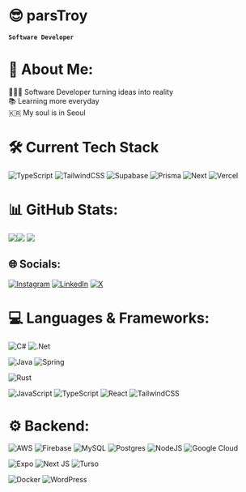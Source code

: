 # 😎 parsTroy

**`Software Developer`**

# 💫 About Me:
👨🏻‍💻 Software Developer turning ideas into reality<br>📚 Learning more everyday<br>🇰🇷 My soul is in Seoul

# 🛠️ Current Tech Stack
![TypeScript](https://img.shields.io/badge/typescript-%23007ACC.svg?style=for-the-badge&logo=typescript&logoColor=white)
![TailwindCSS](https://img.shields.io/badge/tailwindcss-%2338B2AC.svg?style=for-the-badge&logo=tailwind-css&logoColor=white)
![Supabase](https://img.shields.io/badge/Supabase-%2338B2AC.svg?style=for-the-badge&logo=Supabase&logoColor=black) 
![Prisma](https://img.shields.io/badge/Prisma-3982CE?style=for-the-badge&logo=Prisma&logoColor=white)
![Next](https://img.shields.io/badge/next-%2338B2AC.svg?style=for-the-badge&logo=next&logoColor=black) 
![Vercel](https://img.shields.io/badge/vercel-%23000000.svg?style=for-the-badge&logo=vercel&logoColor=white)

# 📊 GitHub Stats:
![](https://github-readme-stats.vercel.app/api?username=parsTroy&theme=tokyonight&hide_border=true&include_all_commits=true&count_private=false)![](https://github-readme-stats.vercel.app/api/top-langs/?username=parsTroy&theme=tokyonight&hide_border=true&include_all_commits=false&count_private=false&layout=compact)
![](https://github-readme-streak-stats.herokuapp.com/?user=parsTroy&theme=tokyonight&hide_border=true)<br/>

## 🌐 Socials:
[![Instagram](https://img.shields.io/badge/Instagram-%23E4405F.svg?logo=Instagram&logoColor=white)](https://instagram.com/devtroy.jpg) [![LinkedIn](https://img.shields.io/badge/LinkedIn-%230077B5.svg?logo=linkedin&logoColor=white)](https://linkedin.com/in/troyalparsons) [![X](https://img.shields.io/badge/X-black.svg?logo=X&logoColor=white)](https://x.com/parstroydev) 

# 💻 Languages & Frameworks:
![C#](https://img.shields.io/badge/c%23-%23239120.svg?style=for-the-badge&logo=csharp&logoColor=white)
![.Net](https://img.shields.io/badge/.NET-5C2D91?style=for-the-badge&logo=.net&logoColor=white)

![Java](https://img.shields.io/badge/java-%23ED8B00.svg?style=for-the-badge&logo=openjdk&logoColor=white)
![Spring](https://img.shields.io/badge/spring-%2350ab0f.svg?style=for-the-badge&logo=spring&logoColor=white)

![Rust](https://img.shields.io/badge/rust-%2320232a.svg?style=for-the-badge&logo=rust&logoColor=white)

![JavaScript](https://img.shields.io/badge/javascript-%23323330.svg?style=for-the-badge&logo=javascript&logoColor=%23F7DF1E) 
![TypeScript](https://img.shields.io/badge/typescript-%23007ACC.svg?style=for-the-badge&logo=typescript&logoColor=white)
![React](https://img.shields.io/badge/react-%2320232a.svg?style=for-the-badge&logo=react&logoColor=%2361DAFB)
![TailwindCSS](https://img.shields.io/badge/tailwindcss-%2338B2AC.svg?style=for-the-badge&logo=tailwind-css&logoColor=white) 

 # ⚙️ Backend:
![AWS](https://img.shields.io/badge/AWS-%23FF9900.svg?style=for-the-badge&logo=amazon-aws&logoColor=white)
![Firebase](https://img.shields.io/badge/Firebase-039BE5?style=for-the-badge&logo=Firebase&logoColor=white) 
![MySQL](https://img.shields.io/badge/mysql-%2300000f.svg?style=for-the-badge&logo=mysql&logoColor=white) 
![Postgres](https://img.shields.io/badge/postgres-%23316192.svg?style=for-the-badge&logo=postgresql&logoColor=white) 
![NodeJS](https://img.shields.io/badge/node.js-6DA55F?style=for-the-badge&logo=node.js&logoColor=white)
![Google Cloud](https://img.shields.io/badge/GoogleCloud-%234285F4.svg?style=for-the-badge&logo=google-cloud&logoColor=white) 

![Expo](https://img.shields.io/badge/expo-1C1E24?style=for-the-badge&logo=expo&logoColor=#black)
![Next JS](https://img.shields.io/badge/Next-black?style=for-the-badge&logo=next.js&logoColor=white)
![Turso](https://img.shields.io/badge/turso-%2338B2AC.svg?style=for-the-badge&logo=turso&logoColor=white)

![Docker](https://img.shields.io/badge/docker-%230db7ed.svg?style=for-the-badge&logo=docker&logoColor=white) 
![WordPress](https://img.shields.io/badge/WordPress-%23117AC9.svg?style=for-the-badge&logo=WordPress&logoColor=white)

<!-- Proudly created with GPRM ( https://gprm.itsvg.in ) -->
